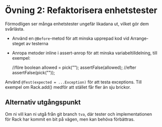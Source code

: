 # Övning 2: Refaktorisera enhetstester

Förmodligen ser många enhetstester ungefär likadana ut, vilket gör dem svårlästa.

* Använd en ``@Before``-metod för att minska upprepad kod vid Arrange-steget av testerna
* Anropa metoder inline i assert-anrop för att minska variabeltilldelning, till exempel:


    //före
    boolean allowed = pick("");
    assertFalse(allowed);
    //efter
    assertFalse(pick(""));

Använd ``@Test(expected = ...Exception)`` för att testa exceptions. Till exempel om
Rack.add() medför att stället får fler än sju brickor.

## Alternativ utgångspunkt

Om ni vill kan ni utgå från git branch ``tva``, där tester och implementationen
för Rack har kommit en bit på vägen, men kan behöva förbättras.
